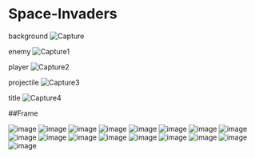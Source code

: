 # Space-Invaders

background
![Capture](https://user-images.githubusercontent.com/67216058/148125948-3f45b715-d9ca-4a3f-90a9-69f2e4dc3fe5.PNG)

enemy
![Capture1](https://user-images.githubusercontent.com/67216058/148125946-1d810cc7-b833-406e-99f5-8f79e6492e53.PNG)

player
![Capture2](https://user-images.githubusercontent.com/67216058/148125944-6f50173f-d02f-4aa8-973d-6aca384ee14f.PNG)

projectile
![Capture3](https://user-images.githubusercontent.com/67216058/148125950-d3583789-c761-4ac0-bb3c-dd1e89fcea45.PNG)

title
![Capture4](https://user-images.githubusercontent.com/67216058/148125949-26125074-205e-4896-adbd-1e38a5f54dfd.PNG)


##Frame

![image](https://user-images.githubusercontent.com/78383186/148125433-3c1f5492-fa44-4ced-b4a3-edab907b3585.png)
![image](https://user-images.githubusercontent.com/78383186/148125510-b2cb5c19-5158-427c-b2db-9dbc7c2bf20e.png)
![image](https://user-images.githubusercontent.com/78383186/148125745-c993796b-a6aa-43f2-a3e8-7b6577f20a9d.png)
![image](https://user-images.githubusercontent.com/78383186/148125772-230a7ab8-03b9-4057-afbc-d9a5fd687c67.png)
![image](https://user-images.githubusercontent.com/78383186/148125807-2000b458-d8ba-480a-8ca4-eebea3a62d45.png)
![image](https://user-images.githubusercontent.com/78383186/148125849-1ac6f00e-a76e-48ed-a6e6-d6b9de90d75f.png)
![image](https://user-images.githubusercontent.com/78383186/148125933-a2e3c6bd-410a-4344-a323-874fdadf8714.png)
![image](https://user-images.githubusercontent.com/78383186/148125998-edc0591e-c845-455d-aedf-3c784546712b.png)
![image](https://user-images.githubusercontent.com/78383186/148126055-8a6afd45-0a6d-4e04-959b-ac49fd82cf83.png)
![image](https://user-images.githubusercontent.com/78383186/148126113-eec959c7-2ab9-4fbd-8b6b-a7eb7107397f.png)
![image](https://user-images.githubusercontent.com/78383186/148126151-3ccce086-72c7-4fdc-8c3f-8169780e001b.png)
![image](https://user-images.githubusercontent.com/78383186/148126186-0d56d925-0f15-4a90-8183-ad2cc7c8d99c.png)
![image](https://user-images.githubusercontent.com/78383186/148126265-bf766c41-2e1e-4592-9fa4-4dfc93fc58f3.png)
![image](https://user-images.githubusercontent.com/78383186/148126334-ac7702b6-9cd9-4cf5-a6c5-b81d655d4b6a.png)
![image](https://user-images.githubusercontent.com/78383186/148126385-09e8c135-94e6-464b-8444-a1ba9e69e9ab.png)
![image](https://user-images.githubusercontent.com/78383186/148126434-29fa590b-c529-44b8-bc7b-7325efc06810.png)
![image](https://user-images.githubusercontent.com/78383186/148126456-b336343d-f476-4807-a4f4-34fde69d43d1.png)
